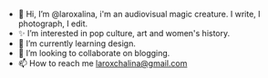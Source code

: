 - 🌊 Hi, I’m @laroxalina, i'm an audiovisual magic creature. I write, I photograph, I edit. 
- ✨ I’m interested in pop culture, art and women's history.
- 🌱 I’m currently learning design. 
- 🎂 I’m looking to collaborate on blogging. 
- 📫 How to reach me laroxchalina@gmail.com 

<!---
laroxalina/laroxalina is a ✨ special ✨ repository because its `README.md` (this file) appears on your GitHub profile.
You can click the Preview link to take a look at your changes.
--->
